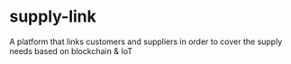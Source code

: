 # supply-link
A platform that links customers and suppliers in order to cover the supply needs based on blockchain &amp; IoT
